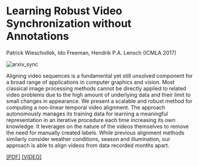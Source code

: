 # Learning Robust Video Synchronization without Annotations
Patrick Wieschollek, Ido Freeman, Hendrik P.A. Lensch (ICMLA 2017)

![arxiv_sync](https://user-images.githubusercontent.com/6756603/32963993-fe8aeeba-cbd1-11e7-9c98-0ff1a3961d63.jpg)

Aligning video sequences is a fundamental yet still unsolved component for a broad range of applications in computer graphics and vision. Most classical image processing methods cannot be directly applied to related video problems due to the high amount of underlying data and their limit to small changes in appearance. We present a scalable and robust method for computing a non-linear temporal video alignment. The approach autonomously manages its training data for learning a meaningful representation in an iterative procedure each time increasing its own knowledge. It leverages on the nature of the videos themselves to remove the need for manually created labels. While previous alignment methods similarly consider weather conditions, season and illumination, our approach is able to align videos from data recorded months apart.

[[PDF]](https://arxiv.org/abs/1610.05985) [[VIDEO]](https://youtu.be/ep4wHAAef_k)
